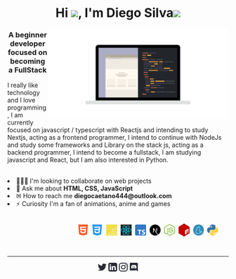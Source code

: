 <h1 align="center">Hi <img src="https://raw.githubusercontent.com/MartinHeinz/MartinHeinz/master/wave.gif" width="30px">, I'm Diego Silva<img src='https://user-images.githubusercontent.com/5713670/87202985-820dcb80-c2b6-11ea-9f56-7ec461c497c3.gif' width="50"></h1>

<img src="image/gg.gif" width="412" align="right" alt="tamplateImg"/>

<h3 align="center">A beginner developer focused on becoming a FullStack</h3>

<p aling="left">I really like technology and I love programming, I am currently focused on javascript / typescript with Reactjs and intending to study Nextjs, acting as a frontend programmer, I intend to continue with NodeJs and study some frameworks and Library on the stack js, acting as a backend programmer, I intend to become a fullstack, I am studying javascript and React, but I am also interested in Python.</p>

<br>

<!-- SOBRE MIM -->
<li align="left">👨🏻‍💻 I'm looking to collaborate on web projects</li>
<li align="left">💬 Ask me about <strong>HTML, CSS, JavaScript</strong></li>
<li align="left">✉ How to reach me <strong>diegocaetano444@outlook.com</strong></li>
<li align="left">⚡ Curiosity I'm a fan of animations, anime and games</li>

<!-- TECNOLOGIAS -->
<p align="right"><br>&nbsp;
    <img align="center" src=".github/tecSvg/html5.svg" alt="html5" width="25"/>&nbsp;
    <img align="center" src=".github/tecSvg/css3.svg" alt="css3" width="25"/>&nbsp;
    <img align="center" src=".github/tecSvg/javascript.svg" alt="javascript"width="25"/>&nbsp;
    <img align="center" src=".github/tecSvg/Reactjs.svg" alt="Reactjs" width="25"/>&nbsp;
    <img align="center" src=".github/tecSvg/typescript.png" alt="typescript" width="25"/>&nbsp;
    <img align="center" src=".github/tecSvg/next-js.svg" alt="Nextjs" width="25"/>&nbsp;
    <img align="center" src=".github/tecSvg/node.svg" alt="node" width="25"/>&nbsp;
    <img align="center" src=".github/tecSvg/npm-2.svg" alt="npm" width="25"/>&nbsp;
    <img align="center" src=".github/tecSvg/yarn.png" alt="yarn" width="25"/>&nbsp;
    <img align="center" src=".github/tecSvg/Python.png" alt="python" width="25"/>&nbsp;&nbsp;&nbsp;&nbsp;&nbsp;&nbsp;
    <!-- https://devicon.dev/ -->
</p>
<br>

---

<!-- REDES SOCIAIS -->
<p align="center">
    <a href="https://twitter.com/DiegoSi06829718" target="blank"><img align="center" src=".github/twitter.svg" alt="NyctibiusVII/Twitter" height="20" width="20" /></a>
    <a href="https://www.linkedin.com/in/diego-c-silva-487b171a5/" target="blank"><img align="center" src=".github/linkedin.svg" alt="NyctibiusVII/Linkedin" height="20" width="20" /></a>
    <a href="https://www.instagram.com/DcDevs/" target="blank"><img align="center" src=".github/instagram.svg" alt="NyctibiusVII/Instagram" height="20" width="20" /></a>
    <a href="https://discord.gg/!D❦C•Devs" target="blank"><img align="center" src=".github/discord.svg" alt="NyctibiusVII/Discord" height="20" width="20" /></a>
</p>
